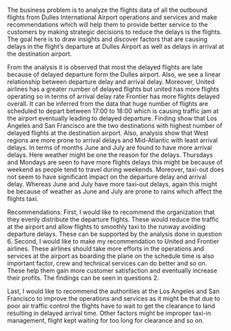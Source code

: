 The business problem is to analyze the flights data of all the outbound flights from Dulles International Airport operations and services and make recommendations which will help them to provide better service to the customers by making strategic decisions to reduce the delays is the flights.
The goal here is to draw insights and discover factors that are causing delays in the flight’s departure at Dulles Airport as well as delays in arrival at the destination airport. 

From the analysis it is observed that most the delayed flights are late because of delayed departure form the Dulles airport. Also, we see a linear relationship between departure delay and arrival delay. Moreover, United airlines has a greater number of delayed flights but united has more flights operating so in terms of arrival delay rate Frontier has more flights delayed overall. 
It can be inferred from the data that huge number of flights are scheduled to depart between 17:00 to 18:00 which is causing traffic jam at the airport eventually leading to delayed departure. Finding show that Los Angeles and San Francisco are the two destinations with highest number of delayed flights at the destination airport. Also, analysis show that West regions are more prone to arrival delays and Mid-Atlantic with least arrival delays. 
In terms of months June and July are found to have more arrival delays. Here weather might be one the reason for the delays. Thursdays and Mondays are seen to have more flights delays this might be because of weekend as people tend to travel during weekends. 
Moreover, taxi-out does not seem to have significant impact on the departure delay and arrival delay. Whereas June and July have more taxi-out delays, again this might be because of weather as June and July are prone to rains which affect the flights taxi. 

Recommendations:
First, I would like to recommend the organization that they evenly distribute the departure flights. These would reduce the traffic at the airport and allow flights to smoothly taxi to the runway avoiding departure delays. These can be supported by the analysis done in question 6.
Second, I would like to make my recommendation to United and Frontier airlines. These airlines should take more efforts in the operations and services at the airport as boarding the plane on the schedule time is also important factor, crew and technical services can do better and so on. These help them gain more customer satisfaction and eventually increase their profits. The findings can be seen in questions 2. 

Last, I would like to recommend the authorities at the Los Angeles and San Francisco to improve the operations and services as it might be that due to poor air traffic control the flights have to wait to get the clearance to land resulting in delayed arrival time. Other factors might be improper taxi-in management, flight kept waiting for too long for clearance and so on. 

